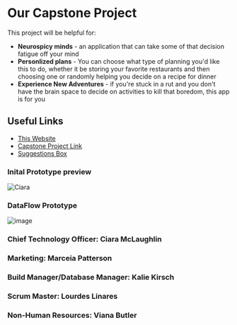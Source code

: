# Our Capstone Project


This project will be helpful for:
<ul>
  
  <li><strong>Neurospicy minds</strong> - an application that can take some of that decision fatigue off your mind</li>

  <li><strong>Personlized plans</strong> - You can choose what type of planning you'd like this to do, whether it be storing your favorite restaurants and then choosing one or randomly helping you decide on a recipe for dinner</li>
  
  <li><strong>Experience New Adventures</strong> - if you're stuck in a rut and you don't have the brain space to decide on activities to kill that boredom, this app is for you</li>

</ul>

## Useful Links

- [This Website](https://gothiclolita229.github.io/capstonesite.github.io/)
- [Capstone Project Link](https://github.com/GothicLolita229/IDontKnowHowButTheyFoundMe)
- [Suggestions Box](http://linaresl1836.pythonanywhere.com)



### Inital Prototype preview

![Ciara](https://user-images.githubusercontent.com/90853197/219964200-92f21177-96e4-4c85-98a4-17ab0f046976.png)

### DataFlow Prototype

![image](https://user-images.githubusercontent.com/90720471/221739360-2fa2065f-80b4-4bca-bccd-5eda8caa9cdb.png)

### Chief Technology Officer: Ciara McLaughlin
### Marketing: Marceia Patterson
### Build Manager/Database Manager: Kalie Kirsch
### Scrum Master: Lourdes Linares
### Non-Human Resources: Viana Butler

